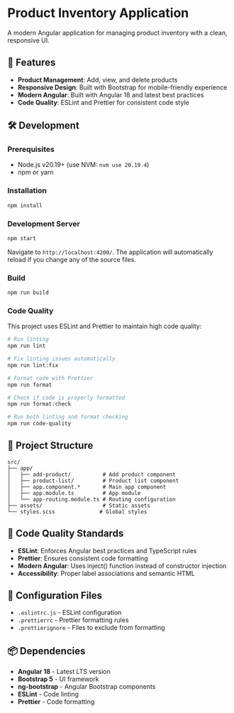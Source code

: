 # Product Inventory Application

A modern Angular application for managing product inventory with a clean, responsive UI.

## 🚀 Features

- **Product Management**: Add, view, and delete products
- **Responsive Design**: Built with Bootstrap for mobile-friendly experience
- **Modern Angular**: Built with Angular 18 and latest best practices
- **Code Quality**: ESLint and Prettier for consistent code style

## 🛠️ Development

### Prerequisites

- Node.js v20.19+ (use NVM: `nvm use 20.19.4`)
- npm or yarn

### Installation

```bash
npm install
```

### Development Server

```bash
npm start
```

Navigate to `http://localhost:4200/`. The application will automatically reload if you change any of the source files.

### Build

```bash
npm run build
```

### Code Quality

This project uses ESLint and Prettier to maintain high code quality:

```bash
# Run linting
npm run lint

# Fix linting issues automatically
npm run lint:fix

# Format code with Prettier
npm run format

# Check if code is properly formatted
npm run format:check

# Run both linting and format checking
npm run code-quality
```

## 📁 Project Structure

```
src/
├── app/
│   ├── add-product/          # Add product component
│   ├── product-list/         # Product list component
│   ├── app.component.*       # Main app component
│   ├── app.module.ts         # App module
│   └── app-routing.module.ts # Routing configuration
├── assets/                   # Static assets
└── styles.scss              # Global styles
```

## 🎯 Code Quality Standards

- **ESLint**: Enforces Angular best practices and TypeScript rules
- **Prettier**: Ensures consistent code formatting
- **Modern Angular**: Uses inject() function instead of constructor injection
- **Accessibility**: Proper label associations and semantic HTML

## 🔧 Configuration Files

- `.eslintrc.js` - ESLint configuration
- `.prettierrc` - Prettier formatting rules
- `.prettierignore` - Files to exclude from formatting

## 📦 Dependencies

- **Angular 18** - Latest LTS version
- **Bootstrap 5** - UI framework
- **ng-bootstrap** - Angular Bootstrap components
- **ESLint** - Code linting
- **Prettier** - Code formatting
